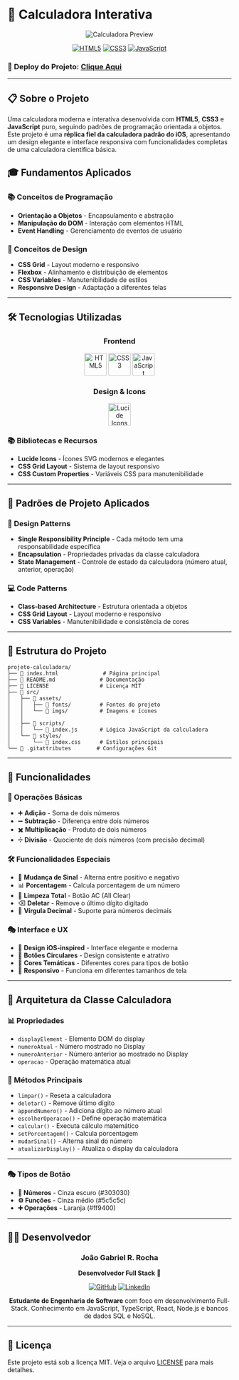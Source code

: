 # 🧮 Calculadora Interativa

<div align="center">

![Calculadora Preview](https://img.shields.io/badge/Calculadora-Interactive%20Calculator-blue?style=for-the-badge&logo=calculator)

[![HTML5](https://img.shields.io/badge/HTML5-E34F26?style=for-the-badge&logo=html5&logoColor=white)](https://developer.mozilla.org/pt-BR/docs/Web/HTML)
[![CSS3](https://img.shields.io/badge/CSS3-1572B6?style=for-the-badge&logo=css3&logoColor=white)](https://developer.mozilla.org/pt-BR/docs/Web/CSS)
[![JavaScript](https://img.shields.io/badge/JavaScript-F7DF1E?style=for-the-badge&logo=javascript&logoColor=black)](https://developer.mozilla.org/pt-BR/docs/Web/JavaScript)

</div>

### 🌟 Deploy do Projeto: [Clique Aqui](https://projeto-calculadora-inky.vercel.app/)

---

## 📋 Sobre o Projeto

Uma calculadora moderna e interativa desenvolvida com **HTML5**, **CSS3** e **JavaScript** puro, seguindo padrões de programação orientada a objetos. Este projeto é uma **réplica fiel da calculadora padrão do iOS**, apresentando um design elegante e interface responsiva com funcionalidades completas de uma calculadora científica básica.

## 🎓 Fundamentos Aplicados

### 📚 Conceitos de Programação
- **Orientação a Objetos** - Encapsulamento e abstração
- **Manipulação do DOM** - Interação com elementos HTML
- **Event Handling** - Gerenciamento de eventos de usuário


### 🎨 Conceitos de Design
- **CSS Grid** - Layout moderno e responsivo
- **Flexbox** - Alinhamento e distribuição de elementos
- **CSS Variables** - Manutenibilidade de estilos
- **Responsive Design** - Adaptação a diferentes telas

---

## 🛠️ Tecnologias Utilizadas

<div align="center">

### Frontend
<img src="https://cdn.jsdelivr.net/gh/devicons/devicon/icons/html5/html5-original.svg" width="50" height="50" alt="HTML5"/>
<img src="https://cdn.jsdelivr.net/gh/devicons/devicon/icons/css3/css3-original.svg" width="50" height="50" alt="CSS3"/>
<img src="https://cdn.jsdelivr.net/gh/devicons/devicon/icons/javascript/javascript-original.svg" width="50" height="50" alt="JavaScript"/>

### Design & Icons
<img src="https://cdn.simpleicons.org/lucide/000000" width="50" height="50" alt="Lucide Icons"/>

</div>

### 📚 Bibliotecas e Recursos

- **Lucide Icons** - Ícones SVG modernos e elegantes
- **CSS Grid Layout** - Sistema de layout responsivo
- **CSS Custom Properties** - Variáveis CSS para manutenibilidade

---

## 🎯 Padrões de Projeto Aplicados

### 🎨 Design Patterns

- **Single Responsibility Principle** - Cada método tem uma responsabilidade específica
- **Encapsulation** - Propriedades privadas da classe calculadora
- **State Management** - Controle de estado da calculadora (número atual, anterior, operação)

### 💻 Code Patterns

- **Class-based Architecture** - Estrutura orientada a objetos
- **CSS Grid Layout** - Layout moderno e responsivo
- **CSS Variables** - Manutenibilidade e consistência de cores

---

## 📁 Estrutura do Projeto

```
projeto-calculadora/
├── 📄 index.html              # Página principal
├── 📄 README.md              # Documentação
├── 📄 LICENSE                # Licença MIT
├── 📁 src/
│   ├── 📁 assets/
│   │   ├── 📁 fonts/         # Fontes do projeto
│   │   └── 📁 imgs/          # Imagens e ícones
│   │        
│   ├── 📁 scripts/
│   │   └── 📜 index.js       # Lógica JavaScript da calculadora
│   └── 📁 styles/
│       └── 📄 index.css      # Estilos principais
└── 📄 .gitattributes        # Configurações Git
```

---

## 🎨 Funcionalidades

### 🔢 Operações Básicas
- ➕ **Adição** - Soma de dois números
- ➖ **Subtração** - Diferença entre dois números
- ✖️ **Multiplicação** - Produto de dois números
- ➗ **Divisão** - Quociente de dois números (com precisão decimal)

### 🛠️ Funcionalidades Especiais
- 🔄 **Mudança de Sinal** - Alterna entre positivo e negativo
- 📊 **Porcentagem** - Calcula porcentagem de um número
- 🧹 **Limpeza Total** - Botão AC (All Clear)
- ⌫ **Deletar** - Remove o último dígito digitado
- 🔢 **Vírgula Decimal** - Suporte para números decimais

### 🎭 Interface e UX
- 🎨 **Design iOS-inspired** - Interface elegante e moderna
- 🎯 **Botões Circulares** - Design consistente e atrativo
- 🌈 **Cores Temáticas** - Diferentes cores para tipos de botão
- 📱 **Responsivo** - Funciona em diferentes tamanhos de tela

---

## 🧩 Arquitetura da Classe Calculadora

### 📊 Propriedades
- `displayElement` - Elemento DOM do display
- `numeroAtual` - Número mostrado no Display
- `numeroAnterior` - Número anterior ao mostrado no Display
- `operacao` - Operação matemática atual

### 🔧 Métodos Principais
- `limpar()` - Reseta a calculadora
- `deletar()` - Remove último dígito
- `appendNumero()` - Adiciona dígito ao número atual
- `escolherOperacao()` - Define operação matemática
- `calcular()` - Executa cálculo matemático
- `setPorcentagem()` - Calcula porcentagem
- `mudarSinal()` - Alterna sinal do número
- `atualizarDisplay()` - Atualiza o display da calculadora

---

### 🎭 Tipos de Botão
- **🔢 Números** - Cinza escuro (#303030)
- **⚙️ Funções** - Cinza médio (#5c5c5c)
- **➕ Operações** - Laranja (#ff9400)

---

## 👨‍💻 Desenvolvedor

<div align="center">

### João Gabriel R. Rocha

**Desenvolvedor Full Stack** 🚀

[![GitHub](https://img.shields.io/badge/GitHub-100000?style=for-the-badge&logo=github&logoColor=white)](https://github.com/joaogabrieldev)
[![LinkedIn](https://img.shields.io/badge/LinkedIn-0077B5?style=for-the-badge&logo=linkedin&logoColor=white)](https://www.linkedin.com/in/joaogabrielrocha/)

**Estudante de Engenharia de Software** com foco em desenvolvimento Full-Stack. Conhecimento em JavaScript, TypeScript, React, Node.js e bancos de dados SQL e NoSQL.

</div>

---

## 📄 Licença

Este projeto está sob a licença MIT. Veja o arquivo [LICENSE](LICENSE) para mais detalhes.


